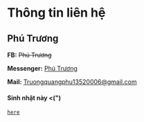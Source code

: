 # Thông tin liên hệ
## **Phú Trương**
**FB:** ~~Phú Trương~~

**Messenger:** [Phú Trương](https://www.facebook.com/messages/t/ichisantoshi.1406)

**Mail:** Truongquangphu13520006@gmail.com

#### Sinh nhật này <(")
[`here`](https://ichisantoshi.ga/birthday)
